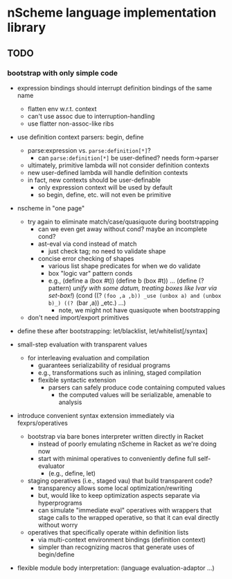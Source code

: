 # nScheme language implementation library

## TODO

### bootstrap with only simple code

* expression bindings should interrupt definition bindings of the same name
  * flatten env w.r.t. context
  * can't use assoc due to interruption-handling
  * use flatter non-assoc-like ribs
* use definition context parsers: begin, define
  * parse:expression vs. `parse:definition[*]`?
    * can `parse:definition[*]` be user-defined? needs form->parser
  * ultimately, primitive lambda will not consider definition contexts
  * new user-defined lambda will handle definition contexts
  * in fact, new contexts should be user-definable
    * only expression context will be used by default
    * so begin, define, etc. will not even be primitive

* nscheme in "one page"
  * try again to eliminate match/case/quasiquote during bootstrapping
    * can we even get away without cond? maybe an incomplete cond?
    * ast-eval via cond instead of match
      * just check tag; no need to validate shape
    * concise error checking of shapes
      * various list shape predicates for when we do validate
      * box "logic var" pattern conds
      * e.g.,
        (define a (box #t)) (define b (box #t)) ...
        (define (? pattern)
          _unify with some datum, treating boxes like lvar via set-box!_)
        (cond ((? `(foo ,a ,b)) _use (unbox a) and (unbox b)_)
              ((? `(bar ,a)) _etc.) ...)
        * note, we might not have quasiquote when bootstrapping
  * don't need import/export primitives

* define these after bootstrapping: let/blacklist, let/whitelist[/syntax]

* small-step evaluation with transparent values
  * for interleaving evaluation and compilation
    * guarantees serializability of residual programs
    * e.g., transformations such as inlining, staged compilation
    * flexible syntactic extension
      * parsers can safely produce code containing computed values
        * the computed values will be serializable, amenable to analysis

* introduce convenient syntax extension immediately via fexprs/operatives
  * bootstrap via bare bones interpreter written directly in Racket
    * instead of poorly emulating nScheme in Racket as we're doing now
    * start with minimal operatives to conveniently define full self-evaluator
      * (e.g., define, let)
  * staging operatives (i.e., staged vau) that build transparent code?
    * transparency allows some local optimization/rewriting
    * but, would like to keep optimization aspects separate via hyperprograms
    * can simulate "immediate eval" operatives with wrappers that stage calls
      to the wrapped operative, so that it can eval directly without worry
  * operatives that specifically operate within definition lists
    * via multi-context environment bindings (definition context)
    * simpler than recognizing macros that generate uses of begin/define

* flexible module body interpretation: (language evaluation-adaptor ...)
